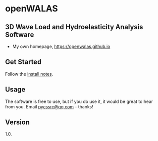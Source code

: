 # openWALAS

## 3D Wave Load and Hydroelasticity Analysis Software

* My own homepage, https://openwalas.github.io

## Get Started

Follow the [install notes](https://sfreytag.github.io/friday-theme/projects/install.html).

## Usage

The software is free to use, but if you do use it, it would be great to hear from you. Email pycssrc@qq.com - thanks!

## Version

1.0.

